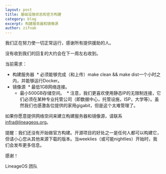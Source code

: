 ```yaml
---
layout: post
title: 基础设施状态和官方构建
category: blog
excerpt: 构建服务器和镜像源
author: zifnab
---
```


我们正在努力使一切正常运行，感谢所有提供援助的人。

没有收到我们的回复的大约会在下一周左右收到。 

当前需求：

* 构建服务器
  * 必须能够完成（和上传）make clean && make dist一个小时之内，并能够运行Docker。
* 镜像源
  * 最低1GB网络连接。
  * 最小500GB存储空间。
  * 注意，我们更喜欢使用静态IP的无限制连接，它们必须在某种专业托管公司（即数据中心，托管设施，ISP，大学等）。虽然我们也感激各位提供的家用gigabit，但是这个太难管理了。

如果你愿意提供网络空间来建立构建服务器和镜像源，请联系[infra@lineageos.org](mailto:infra@lineageos.org)。

提醒：我们还没有开始做官方构建。开源项目的好处之一是任何人都可以构建它，但请小心您从其他来源下载的版本。当weeklies（或可能nightlies）开始时，我们会发布更多信息。

感谢！

LineageOS 团队
